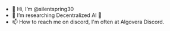 - 👋 Hi, I’m @silentspring30
- 👀 I’m researching Decentralized AI 🌱 
- 📫 How to reach me on discord, I'm often at Algovera Discord.

<!---
silentspring30/silentspring30 is a ✨ special ✨ repository because its `README.md` (this file) appears on your GitHub profile.
You can click the Preview link to take a look at your changes.
--->
